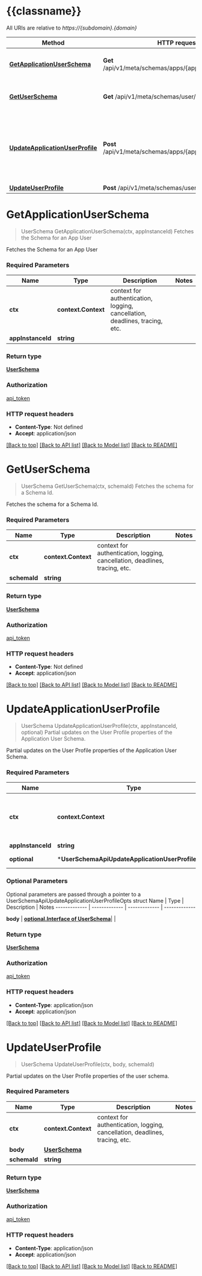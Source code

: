 # {{classname}}

All URIs are relative to *https://{subdomain}.{domain}*

Method | HTTP request | Description
------------- | ------------- | -------------
[**GetApplicationUserSchema**](UserSchemaApi.md#GetApplicationUserSchema) | **Get** /api/v1/meta/schemas/apps/{appInstanceId}/default | Fetches the Schema for an App User
[**GetUserSchema**](UserSchemaApi.md#GetUserSchema) | **Get** /api/v1/meta/schemas/user/{schemaId} | Fetches the schema for a Schema Id.
[**UpdateApplicationUserProfile**](UserSchemaApi.md#UpdateApplicationUserProfile) | **Post** /api/v1/meta/schemas/apps/{appInstanceId}/default | Partial updates on the User Profile properties of the Application User Schema.
[**UpdateUserProfile**](UserSchemaApi.md#UpdateUserProfile) | **Post** /api/v1/meta/schemas/user/{schemaId} | 

# **GetApplicationUserSchema**
> UserSchema GetApplicationUserSchema(ctx, appInstanceId)
Fetches the Schema for an App User

Fetches the Schema for an App User

### Required Parameters

Name | Type | Description  | Notes
------------- | ------------- | ------------- | -------------
 **ctx** | **context.Context** | context for authentication, logging, cancellation, deadlines, tracing, etc.
  **appInstanceId** | **string**|  | 

### Return type

[**UserSchema**](UserSchema.md)

### Authorization

[api_token](../README.md#api_token)

### HTTP request headers

 - **Content-Type**: Not defined
 - **Accept**: application/json

[[Back to top]](#) [[Back to API list]](../README.md#documentation-for-api-endpoints) [[Back to Model list]](../README.md#documentation-for-models) [[Back to README]](../README.md)

# **GetUserSchema**
> UserSchema GetUserSchema(ctx, schemaId)
Fetches the schema for a Schema Id.

Fetches the schema for a Schema Id.

### Required Parameters

Name | Type | Description  | Notes
------------- | ------------- | ------------- | -------------
 **ctx** | **context.Context** | context for authentication, logging, cancellation, deadlines, tracing, etc.
  **schemaId** | **string**|  | 

### Return type

[**UserSchema**](UserSchema.md)

### Authorization

[api_token](../README.md#api_token)

### HTTP request headers

 - **Content-Type**: Not defined
 - **Accept**: application/json

[[Back to top]](#) [[Back to API list]](../README.md#documentation-for-api-endpoints) [[Back to Model list]](../README.md#documentation-for-models) [[Back to README]](../README.md)

# **UpdateApplicationUserProfile**
> UserSchema UpdateApplicationUserProfile(ctx, appInstanceId, optional)
Partial updates on the User Profile properties of the Application User Schema.

Partial updates on the User Profile properties of the Application User Schema.

### Required Parameters

Name | Type | Description  | Notes
------------- | ------------- | ------------- | -------------
 **ctx** | **context.Context** | context for authentication, logging, cancellation, deadlines, tracing, etc.
  **appInstanceId** | **string**|  | 
 **optional** | ***UserSchemaApiUpdateApplicationUserProfileOpts** | optional parameters | nil if no parameters

### Optional Parameters
Optional parameters are passed through a pointer to a UserSchemaApiUpdateApplicationUserProfileOpts struct
Name | Type | Description  | Notes
------------- | ------------- | ------------- | -------------

 **body** | [**optional.Interface of UserSchema**](UserSchema.md)|  | 

### Return type

[**UserSchema**](UserSchema.md)

### Authorization

[api_token](../README.md#api_token)

### HTTP request headers

 - **Content-Type**: application/json
 - **Accept**: application/json

[[Back to top]](#) [[Back to API list]](../README.md#documentation-for-api-endpoints) [[Back to Model list]](../README.md#documentation-for-models) [[Back to README]](../README.md)

# **UpdateUserProfile**
> UserSchema UpdateUserProfile(ctx, body, schemaId)


Partial updates on the User Profile properties of the user schema.

### Required Parameters

Name | Type | Description  | Notes
------------- | ------------- | ------------- | -------------
 **ctx** | **context.Context** | context for authentication, logging, cancellation, deadlines, tracing, etc.
  **body** | [**UserSchema**](UserSchema.md)|  | 
  **schemaId** | **string**|  | 

### Return type

[**UserSchema**](UserSchema.md)

### Authorization

[api_token](../README.md#api_token)

### HTTP request headers

 - **Content-Type**: application/json
 - **Accept**: application/json

[[Back to top]](#) [[Back to API list]](../README.md#documentation-for-api-endpoints) [[Back to Model list]](../README.md#documentation-for-models) [[Back to README]](../README.md)

